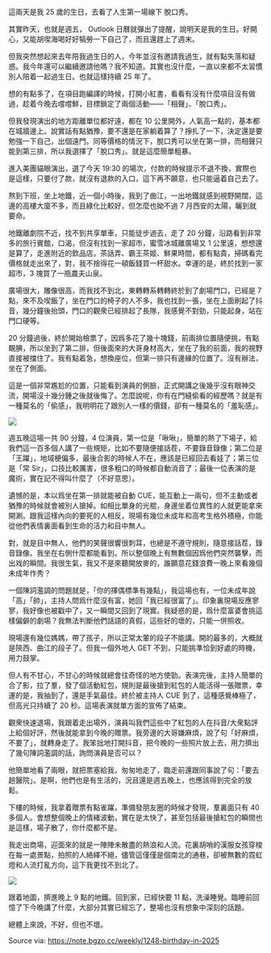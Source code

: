
這兩天是我 25 歲的生日，去看了人生第一場線下 脫口秀。

其實昨天，也就是週五， Outlook 日曆就彈出了提醒，說明天是我的生日。好開心，又能胡喫海喝好好犒勞一下自己了，而且還趕上了週末。

但我突然想起來去年陪我過生日的人，今年並沒有邀請我過生，就有點失落和疑惑。我今年還可以繼續邀請他嗎？我不知道。其實也沒什麼，一直以來都不太習慣別人陪着一起過生日。也就這樣持續 25 年了。

想的有點多了，在項目跑編譯的時候，打開小紅書，看看有沒有什麼項目沒有做過，趁着今晚去嚐嚐鮮，目標鎖定了兩個活動——「相聲」、「脫口秀」。

但我發現演出的地方距離單位都好遠，都在 10 公里開外，人氣高一點的，基本都在城牆邊上。說實話有點猶豫，要不還是在家躺着算了？掙扎了一下，決定還是要勉強一下自己，出個遠門。同等價格的情況下，脫口秀可以坐在第一排，而相聲只能到第三排，所以我選擇了「脫口秀」。就是這麼簡單粗暴。

進入美團貓眼演出，選了今天 19:30 的場次，付款的時候提示不退不換，實際也是這樣，只要付了款，就沒有退款的入口，這下再不願意，也只能逼着自己去了。

熬到下班，坐上地鐵，近一個小時後，我到了曲江，一出地鐵就感到視野開闊，這邊的高樓大廈不多，而且綠化比較好，但怎麼也拗不過 7 月西安的太陽，曬到就要命。

地鐵離劇院不近，找不到共享單車，只能徒步過去，走了 20 分鐘，沿路看到非常多的旅行賓館，口渴，但沒有找到一家超市，蜜雪冰城離廣場又 1 公里遠，想想還是算了，走進附近的飲品店，茶話弄、霸王茶姬、鮮果時間，都有點貴，掃碼看完價格就走出來了，對，我不捨得花一頓飯錢買一杯甜水。幸運的是，終於找到一家超市，3 塊買了一瓶農夫山泉。

廣場很大，雕像很高，而我找不到北，東轉轉系轉轉終於到了劇場門口，已經是 7 點，來不及喫飯了，坐在門口的椅子的人不多，我也找到一張，坐在上面刷起了抖音，幾分鐘後抬頭，門口的觀衆已經排起了長隊，我感覺不對勁，只能起身，站在門口硬等。

20 分鐘過後，終於開始檢票了，因爲多花了幾十塊錢，前兩排位置隨便挑，有點靦腆，所以坐到了第二排，但後面來的大哥身材高大，坐在了我的前面，我的視野直接被擋住了。我有點着急，想換座位，但第一排只有邊緣的位置了。沒有辦法，坐在了側面。

這是一個非常尷尬的位置，只能看到演員的側臉，正式開講之後幾乎沒有眼神交流，開場沒十幾分鍾之後就後悔了。怎麼說呢，你有在門縫偷看的經歷嗎？就是有一種莫名的「偷感」，我明明花了跟別人一樣的價錢，卻有一種莫名的「羞恥感」。

![](https://raw.githack.com/bGZo/assets/dev/2025/202507121712702.jpg)

週五晚這場一共 90 分鐘，4 位演員，第一位是「啾啾」，簡單的熱了下場子，給我們這一百多個人講了一些規矩，比如不要隨便接話茬，不要錄音錄像；第二位是「王躍」，地域梗偏多，最後合影的時候人不在，應該是已經回去看娃了；第三位是「常 Sir」，口技比較厲害，很多粗口的時候都自動消音了；最後一位表演的是魔術，實在記不得叫什麼了（不好意思）。

遺憾的是，本以爲坐在第一排就能被自動 CUE，能互動上一兩句，但不主動或者猶豫的時候就會被別人搶掉。如相比單身的光棍，身邊坐着位異性的人就更能拿來開涮。跟我這樣內向的要死的人相反，現場有幾位未成年和高考生格外積極，你能從他們表情裏面看到生命的活力和目中無人。

對，就是目中無人，他們的笑聲很響很刺耳，也總是不遵守規則，隨意接話茬，錄音錄像。我坐在右側什麼都能看到。所以整個晚上有無數個因爲他們突然襲擊，而出戏的瞬間。我很生氣，我又不是來聽開放麥的，誰願意花錢浪費一晚上來看幾個未成年作秀？

一個陳詞濫調的問題就是，「你的擇偶標準有幾點」，我這場也有，一位未成年說「高」「帥」，主持人問爲什麼沒有富，她回「我已經很富了」。印象裏現場反應寥寥，我好像也被戳中了，又一瞬間又回到了現實。我疑惑的是，爲什麼富婆會挑這樣偏僻的劇場？我無法判斷他們話語的真假，這些好的壞的，只能一併照收。

現場還有幾位媽媽，帶了孩子，所以正常太葷的段子不能講。開的最多的，大概就是陝西、曲江的段子了。但我一個外地人 GET 不到，只能挑準恰到好處的時機，用力鼓掌。

但人有不甘心，不甘心的時候就總會往奇怪的地方使勁。表演完後，主持人簡單的合了影，拉了羣，發了個活動紅包，規則是最後搶到紅包的人能活得一張贈票，幸運的是，我抽到了，還是手氣最佳。終於被主持人 CUE 到了，這種感覺棒極了，但高光只持續了 20 秒。這場表演就單方面的宣佈了結束。

觀衆快速退場，我跟着走出場外，演員叫我們這些中了紅包的人在抖音/大衆點評上給個好評，然後就能拿到今晚的贈票。我旁邊的大哥嫌麻煩，說了句「好麻煩，不要了」，就轉身走了。我笨拙地打開抖音，把今晚的一些照片放上去，用力擠出了幾句陳詞濫調的話，詢問演員是否可以？

他簡單地看了兩眼，就把票塞給我，匆匆地走了，臨走前還跟同事說了句：「要去趟醫院」。是啊，他們也是有生活的，況且還是週五晚上，也應該得到完全的放鬆。

下樓的時候，我拿着贈票有點雀躍，準備發朋友圈的時候才發現，羣裏面只有 40 多個人。會想整個晚上的情緒波動，實在是太快了，甚至包括最後搶紅包的瞬間也是這樣，場子散了，你什麼都不是。

我走出商場，迎面來的就是一陣陣未散盡的熱浪和人流。花裏胡哨的漢服女孩穿梭在每一處景點，拍照的人絡繹不絕，儘管這僅僅是個南北的通巷，卻被無數的霓虹燈和人流打亂方向，這下我更找不到北了。

![](https://raw.githack.com/bGZo/assets/dev/2025/202507121713654.jpg)

跟着地圖，擠進晚上 9 點的地鐵。回到家，已經快要 11 點，洗澡睡覺。臨睡前回憶了下今晚講了什麼，大部分其實已經忘了，整場也沒有想象中深刻的話題。

總體上來說，不好，但也不壞。

Source via: https://note.bgzo.cc/weekly/1248-birthday-in-2025